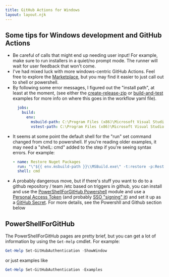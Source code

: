 ```yaml
---
title: GitHub Actions for Windows
layout: layout.njk
---
```


## Some tips for Windows development and GitHub Actions

<ul>
<li>Be careful of calls that might end up needing user input!  For example, make sure to run installers in a quiet/no prompt mode. The runner will wait for user feedback that won't come.</li>
<li>I've had mixed luck with more windows-centric GitHub Actions. Feel free to explore the <a href="https://github.com/marketplace?category=&query=&type=actions&verification=">Marketplace</a>, but you may find it easier to just call out to shell or powershell.</li>
<li>By following some error messages, I figured out the "install path", at least at the moment, (see either the <a href="examples/create-release-zip.yml">create-release-zip</a> or <a href="examples/build-and-test.yml">build-and-test</a> examples for more info on where this goes in the workflow yaml file).

```yaml
  jobs:
    build:
      env:
        msbuild-path: C:\Program Files (x86)\Microsoft Visual Studio\2019\Enterprise\MSBuild\Current\Bin
        vstest-path: C:\Program Files (x86)\Microsoft Visual Studio\2019\Enterprise\Common7\IDE\Extensions\TestPlatform
```
</li>
<li>It seems at some point the default shell for the "run" set command changed from cmd to powershell. If you're reading older examples, it may need a "shelL: cmd" added to the step if you're seeing syntax errors. For example:

```yaml
- name: Restore Nuget Packages
  run: "\"${{ env.msbuild-path }}\\MSBuild.exe\" -t:restore -p:RestorePackagesConfig=true -p:Configuration=Release ${{github.workspace }}\\exampleapp\\exampleapp.sln"
  shell: cmd
```

</li>
<li>A probably dangerous move, but if there's stuff you want to do to a github repository / team /etc based on triggers in github, you can install and use the <a href="https://github.com/microsoft/PowerShellForGitHub">PowerShellForGitHub Powershell</a> module and use a <a href="https://docs.github.com/en/github/authenticating-to-github/keeping-your-account-and-data-secure/creating-a-personal-access-token">Personal Access Token</a> (and probably <a href="https://docs.github.com/en/github/authenticating-to-github/authenticating-with-saml-single-sign-on/authorizing-a-personal-access-token-for-use-with-saml-single-sign-on">SSO "signing" it</a>) and set it up as a <a href="https://docs.github.com/en/actions/reference/encrypted-secrets">GitHub Secret</a>. For more details, see the Powershll and Github section below</li>
</ul>

## PowerShellForGitHub

The PowerShellForGitHub pages are pretty brief, but you can get a lot of information by using the `Get-Help` cmdlet.  For example:

```powershell
Get-Help Set-GitHubAuthentication -ShowWindow
```

or just examples like

```powershell
Get-Help Set-GitHubAuthentication -Examples
```
